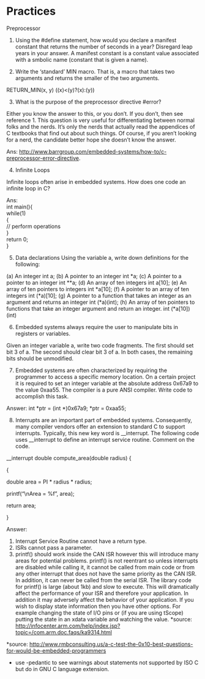 # Practices

Preprocessor

1. Using the #define statement, how would you declare a manifest constant that returns the number of seconds in a year? Disregard leap years in your answer. A manifest constant is a constant value associated with a smbolic name (constant that is given a name).

2. Write the ‘standard’ MIN macro. That is, a macro that takes two arguments and returns the smaller of the two arguments.

  RETURN_MIN(x, y) ((x)<(y)?(x):(y))

3. What is the purpose of the preprocessor directive #error?

  Either you know the answer to this, or you don’t. If you don’t, then see reference 1. This question is very useful for differentiating between normal folks and the nerds. It’s only the nerds that actually read the appendices of C textbooks that find out about such things. Of course, if you aren’t looking for a nerd, the candidate better hope she doesn’t know the answer.

  Ans: http://www.barrgroup.com/embedded-systems/how-to/c-preprocessor-error-directive.

4. Infinite Loops

  Infinite loops often arise in embedded systems. How does one code an infinite loop in C?

  Ans:  
  int main(){  
    while(1)  
    {  
      // perform operations  
    }  
    return 0;  
  }

5. Data declarations
  Using the variable a, write down definitions for the following:

  (a) An integer
      int a;
  (b) A pointer to an integer
      int \*a;
  (c) A pointer to a pointer to an integer
      int \**a;
  (d) An array of ten integers
      int a[10];
  (e) An array of ten pointers to integers
      int \*a[10];
  (f) A pointer to an array of ten integers
      int (\*a)[10];
  (g) A pointer to a function that takes an integer as an argument and returns an integer
      int (\*a)(int);
  (h) An array of ten pointers to functions that take an integer argument and return an integer.
      int (\*a[10])(int)

6. Embedded systems always require the user to manipulate bits in registers or variables.

Given an integer variable a, write two code fragments. The first should set bit 3 of a. The second should clear bit 3 of a. In both cases, the remaining bits should be unmodified.

7. Embedded systems are often characterized by requiring the programmer to access a specific memory location. On a certain project it is required to set an integer variable at the absolute address 0x67a9 to the value 0xaa55. The compiler is a pure ANSI compiler. Write code to accomplish this task.

  Answer:
  int \*ptr = (int \*)0x67a9;
  \*ptr = 0xaa55;

8.  Interrupts are an important part of embedded systems. Consequently, many compiler vendors offer an extension to standard C to support interrupts. Typically, this new key word is \__interrupt. The following code uses \__interrupt to define an interrupt service routine. Comment on the code.

\__interrupt double compute_area(double radius) {

{

double area = PI * radius * radius;

printf(“\nArea = %f”, area);

return area;

}

Answer:
1. Interrupt Service Routine cannot have a return type.
2. ISRs cannot pass a parameter.
3. printf() should work inside the CAN ISR however this will introduce many areas for potential problems.
  printf() is not reentrant so unless interrupts are disabled while calling it, it cannot be called from main code or from any other interrupt that does not have the same priority as the CAN ISR. In addition, it can never be called from the serial ISR. The library code for printf() is large (about 1kb) and slow to execute. This will dramatically affect the performance of your ISR and therefore your application. In addition it may adversely affect the behavior of your application.
  If you wish to display state information then you have other options. For example changing the state of I/O pins or (if you are using tScope) putting the state in an xdata variable and watching the value.
  *source: http://infocenter.arm.com/help/index.jsp?topic=/com.arm.doc.faqs/ka9314.html


*source: http://www.rmbconsulting.us/a-c-test-the-0x10-best-questions-for-would-be-embedded-programmers
* use -pedantic to see warnings about statements not supported by ISO C but do in GNU C language extension.
